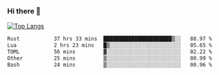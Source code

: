 ### Hi there 👋

<!--
**3Xpl0it3r/3Xpl0it3r** is a ✨ _special_ ✨ repository because its `README.md` (this file) appears on your GitHub profile.

Here are some ideas to get you started:

- 🔭 I’m currently working on ...
- 🌱 I’m currently learning ...
- 👯 I’m looking to collaborate on ...
- 🤔 I’m looking for help with ...
- 💬 Ask me about ...
- 📫 How to reach me: ...
- 😄 Pronouns: ...
- ⚡ Fun fact: ...
-->


[![Top Langs](https://github-readme-stats.vercel.app/api/top-langs/?username=3Xpl0it3r&layout=compact)](https://github.com/3Xpl0it3r/3Xpl0it3r)

<!--START_SECTION:waka-->

```txt
Rust           37 hrs 33 mins  ██████████████████████▒░░   88.97 %
Lua            2 hrs 23 mins   █▒░░░░░░░░░░░░░░░░░░░░░░░   05.65 %
TOML           56 mins         ▓░░░░░░░░░░░░░░░░░░░░░░░░   02.22 %
Other          25 mins         ▒░░░░░░░░░░░░░░░░░░░░░░░░   00.99 %
Bash           24 mins         ▒░░░░░░░░░░░░░░░░░░░░░░░░   00.96 %
```

<!--END_SECTION:waka-->
